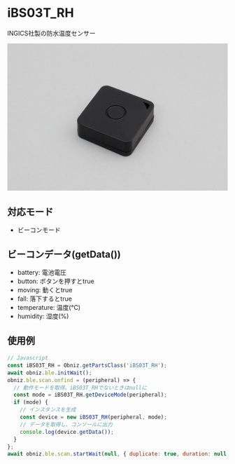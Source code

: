 # iBS03T_RH

INGICS社製の防水温度センサー

![](image.jpg)

## 対応モード

- ビーコンモード

## ビーコンデータ(getData())

- battery: 電池電圧
- button: ボタンを押すとtrue
- moving: 動くとtrue
- fall: 落下するとtrue
- temperature: 温度(℃)
- humidity: 湿度(%)

## 使用例

```javascript
// Javascript
const iBS03T_RH = Obniz.getPartsClass('iBS03T_RH');
await obniz.ble.initWait();
obniz.ble.scan.onfind = (peripheral) => {
  // 動作モードを取得、iBS03T_RHでないときはnullに
  const mode = iBS03T_RH.getDeviceMode(peripheral);
  if (mode) {
    // インスタンスを生成
    const device = new iBS03T_RH(peripheral, mode);
    // データを取得し、コンソールに出力
    console.log(device.getData());
  }
};
await obniz.ble.scan.startWait(null, { duplicate: true, duration: null });
```
